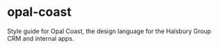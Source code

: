 # opal-coast
Style guide for Opal Coast, the design language for the Halsbury Group CRM and internal apps.
